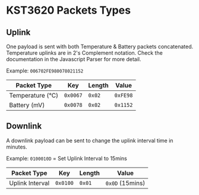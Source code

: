 # KST3620 Packets Types

## Uplink

One payload is sent with both Temperature & Battery packets concatenated.
Temperature uplinks are in 2's Complement notation. Check the documentation
in the Javascript Parser for more detail.

Example: `006702FE980078021152`

| Packet Type      | Key      | Length | Value    |
|------------------|----------|--------|----------|
| Temperature (°C) | `0x0067` | `0x02` | `0xFE98` |
| Battery (mV)     | `0x0078` | `0x02` | `0x1152` |

## Downlink

A downlink payload can be sent to change the uplink interval time in minutes.

Example: `0100010D` = Set Uplink Interval to 15mins

| Packet Type     | Key      | Length | Value           |
|-----------------|----------|--------|-----------------|
| Uplink Interval | `0x0100` | `0x01` | `0x0D` (15mins) |
